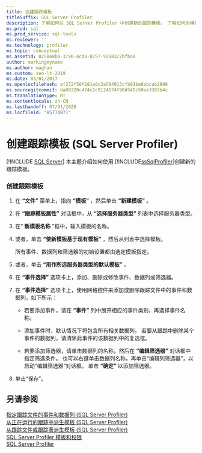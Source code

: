 ```yaml
---
title: 创建跟踪模板
titleSuffix: SQL Server Profiler
description: 了解如何在 SQL Server Profiler 中创建新的跟踪模板。 了解如何向模板添加筛选器以及如何添加或删除事件和数据列。
ms.prod: sql
ms.prod_service: sql-tools
ms.reviewer: ''
ms.technology: profiler
ms.topic: conceptual
ms.assetid: 025868b0-3790-4cda-8757-5a58327bfba0
author: markingmyname
ms.author: maghan
ms.custom: seo-lt-2019
ms.date: 03/01/2017
ms.openlocfilehash: af272f50f281a8c3a564913cfb91be8abcab2898
ms.sourcegitcommit: da88320c474c1c9124574f90d549c50ee3387b4c
ms.translationtype: HT
ms.contentlocale: zh-CN
ms.lasthandoff: 07/01/2020
ms.locfileid: "85774871"
---
```

# <a name="create-a-trace-template-sql-server-profiler"></a>创建跟踪模板 (SQL Server Profiler)

 [!INCLUDE [SQL Server](../../includes/applies-to-version/sqlserver.md)]
  本主题介绍如何使用 [!INCLUDE[ssSqlProfiler](../../includes/sssqlprofiler-md.md)]创建新的跟踪模板。  
  
### <a name="to-create-a-trace-template"></a>创建跟踪模板  
  
1.  在 **“文件”** 菜单上，指向 **“模板”** ，然后单击 **“新建模板”** 。  
  
2.  在 **“跟踪模板属性”** 对话框中，从 **“选择服务器类型”** 列表中选择服务器类型。  
  
3.  在“ **新模板名称** ”框中，输入模板的名称。  
  
4.  或者，单击 **“使新模板基于现有模板”** ，然后从列表中选择模板。  
  
     所有事件、数据列和筛选器的初始设置都由选定模板指定。  
  
5.  或者，单击 **“用作所选服务器类型的默认模板”** 。  
  
6.  在 **“事件选择”** 选项卡上，添加、删除或修改事件、数据列或筛选器。  
  
7.  在 **“事件选择”** 选项卡上，使用网格控件来添加或删除跟踪文件中的事件和数据列，如下所示：  
  
    -   若要添加事件，请在 **“事件”** 列中展开相应的事件类别，再选择事件名称。  
  
    -   添加事件时，默认情况下将包含所有相关数据列。 若要从跟踪中删除某个事件的数据列，请清除此事件的该数据列中的复选框。  
  
    -   若要添加筛选器，请单击数据列的名称，然后在 **“编辑筛选器”** 对话框中指定筛选条件。 也可以右键单击数据列名称，再单击“编辑列筛选器”，以启动“编辑筛选器”对话框。 单击 **“确定”** 以添加筛选器。  
  
8.  单击“保存”。  
  
## <a name="see-also"></a>另请参阅  
 [指定跟踪文件的事件和数据列 (SQL Server Profiler)](../../tools/sql-server-profiler/specify-events-and-data-columns-for-a-trace-file-sql-server-profiler.md)   
 [从正在运行的跟踪中派生模板 (SQL Server Profiler)](../../tools/sql-server-profiler/derive-a-template-from-a-running-trace-sql-server-profiler.md)   
 [从跟踪文件或跟踪表派生模板 (SQL Server Profiler)](../../tools/sql-server-profiler/derive-a-template-from-a-trace-file-or-trace-table-sql-server-profiler.md)   
 [SQL Server Profiler 模板和权限](../../tools/sql-server-profiler/sql-server-profiler-templates-and-permissions.md)   
 [SQL Server Profiler](../../tools/sql-server-profiler/sql-server-profiler.md)  
  
  
